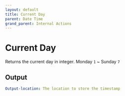 ```yaml
---
layout: default
title: Current Day
parent: Date Time
grand_parent: Internal Actions
---
```

# Current Day
Returns the current day in integer.  Monday `1` ~ Sunday `7`

## Output
```yaml
Output-location: The location to store the timestamp
```
